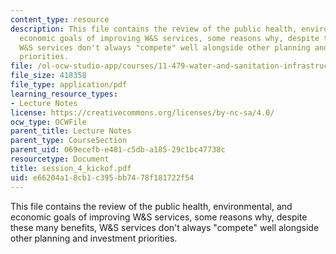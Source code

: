 ```yaml
---
content_type: resource
description: This file contains the review of the public health, environmental, and
  economic goals of improving W&S services, some reasons why, despite these many benefits,
  W&S services don't always "compete" well alongside other planning and investment
  priorities.
file: /ol-ocw-studio-app/courses/11-479-water-and-sanitation-infrastructure-planning-in-developing-countries-spring-2005/e66204a18cb1c395bb7478f181722f54_session_4_kickof.pdf
file_size: 418358
file_type: application/pdf
learning_resource_types:
- Lecture Notes
license: https://creativecommons.org/licenses/by-nc-sa/4.0/
ocw_type: OCWFile
parent_title: Lecture Notes
parent_type: CourseSection
parent_uid: 069ecefb-e481-c5db-a185-29c1bc47738c
resourcetype: Document
title: session_4_kickof.pdf
uid: e66204a1-8cb1-c395-bb74-78f181722f54
---
```

This file contains the review of the public health, environmental, and economic goals of improving W&S services, some reasons why, despite these many benefits, W&S services don't always "compete" well alongside other planning and investment priorities.